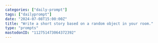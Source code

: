 ```yaml
---
categories: ["daily-prompt"]
tags: ["dailyprompt"]
date: "2024-07-08T15:00:00Z"
title: "Write a short story based on a random object in your room."
type: "prompts"
mastodonID: "112751473064372392"
---
```

